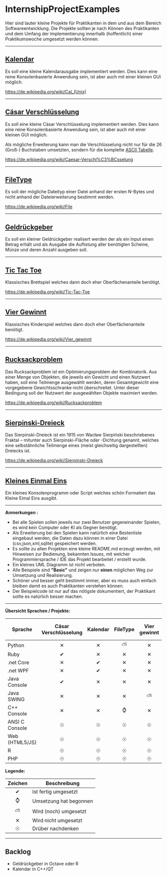 # InternshipProjectExamples

Hier sind lauter kleine Projekte für Praktikanten in dem und aus dem Bereich Softwareentwicklung. Die Projekte sollten je nach Können des Praktikanten und dem Umfang der Implementierung innerhalb (hoffentlich) einer Praktikumswoche umgesetzt werden können.

---

## [Kalendar](./Calendar)

Es soll eine kleine Kalendarausgabe implementiert werden. Dies kann eine reine Konsolenbasierte Anwendung sein, ist aber auch mit einer kleinen GUI möglich.

https://de.wikipedia.org/wiki/Cal_(Unix)

---

## [Cäsar Verschlüsselung](./CaesarCipher)

Es soll eine kleine Cäsar Verschlüsselung implementiert werden. Dies kann eine reine Konsolenbasierte Anwendung sein, ist aber auch mit einer kleinen GUI möglich.

Als mögliche Erweiterung kann man die Verschlüsselung nicht nur für die 26 (Groß-) Buchstaben umsetzten, sondern für die komplette [ASCII Tabelle](https://de.wikipedia.org/wiki/American_Standard_Code_for_Information_Interchange#ASCII-Tabelle).

https://de.wikipedia.org/wiki/Caesar-Verschl%C3%BCsselung

---

## [FileType](./FileType)

Es soll der mögliche Dateityp einer Datei anhand der ersten N-Bytes und nicht anhand der
Dateierweiterung bestimmt werden.

https://de.wikipedia.org/wiki/File

---

## [Geldrückgeber](./Geldrueckgeber)

Es soll ein kleiner Geldrückgeber realisert werden der als ein Input einen Betrag erhält und als Ausgabe
die Auflistung aller benötigten Scheine, Münze und deren Anzahl ausgeben soll.

---

## [Tic Tac Toe](./TicTacToe)

Klassisches Brettspiel welches dann doch eher Oberfächenanteile benötigt.

https://de.wikipedia.org/wiki/Tic-Tac-Toe

---

## [Vier Gewinnt](./ConnectFour)

Klassisches Kinderspiel welches dann doch eher Oberfächenanteile benötigt.

https://de.wikipedia.org/wiki/Vier_gewinnt

---

## [Rucksackproblem](./Rucksackproblem)

Das Rucksackproblem ist ein Optimierungsproblem der Kombinatorik. Aus einer Menge von Objekten, die jeweils ein Gewicht und einen Nutzwert haben, soll eine Teilmenge ausgewählt werden, 
deren Gesamtgewicht eine vorgegebene Gewichtsschranke nicht überschreitet. Unter dieser Bedingung soll der Nutzwert der ausgewählten Objekte maximiert werden.

https://de.wikipedia.org/wiki/Rucksackproblem

---

## [Sierpinski-Dreieck](./SierpinskiDreieck)

Das Sierpinski-Dreieck ist ein 1915 von Wacław Sierpiński beschriebenes Fraktal – mitunter auch Sierpinski-Fläche oder -Dichtung genannt, 
welches eine selbstähnliche Teilmenge eines (meist gleichseitig dargestellten) Dreiecks ist.

https://de.wikipedia.org/wiki/Sierpinski-Dreieck

---

## [Kleines Einmal Eins](./KleinesEinmalEins)

Ein kleines Konsolenprogramm oder Script welches schön Formatiert das Kleine Eimal Eins ausgibt.

---

**Anmerkungen :**

- Bei alle Spielen sollen jeweils nur zwei Benutzer gegeneinander Spielen, es wird kein Computer oder KI als Gegner benötigt.
- Als Erweiterung bei den Spielen kann natürlich eine Bestenliste eingebaut werden, die Daten dazu
können in einer Datei (csv,json,xml,sqlite) gespeichert werden.
- Es sollte zu allen Projekten eine kleine README.md erzeugt werden, mit Hinweisen zur Bedienung, bekannten Issues, mit welcher Programmiersprache / IDE das Projekt bearbeitet / erstellt wurde.
- Ein kleines UML Diagramm ist nicht verboten.
- Alle Beispiele sind **"Basic"** und zeigen nur **einen** möglichen Weg zur Umsetzung und Realisierung.
- Schöner und besser geht bestimmt immer, aber es muss auch einfach bleiben damit es auch Praktikanten verstehen können.
- Der Beispielcode ist nur auf das nötigste dokumentiert, der Praktikant sollte es natürlich besser machen.

---

**Übersicht Sprachen / Projekte:**

|Sprache       |Cäsar Verschlüsselung|Kalendar|FileType|Vier gewinnt|Geldrückgeber|Tic Tac Toe|Rucksack Problem|Sierpinski Dreieck|Kleines Einmal Eins|
|--------------|:-------------------:|:------:|:------:|:----------:|:-----------:|:---------:|:-------------:|:----------------:|:-----------------:|
|Python        |&#10005;             |&#10005;|&#9925; |&#10005;    |&#10004;     |&#10005;   |&#9737;        |&#9737;           |&#10004;           |
|Ruby          |&#10004;             |&#10005;|&#10005;|&#10005;    |&#10005;     |&#10005;   |&#9737;        |&#9737;           |&#9737;            |
|.net Core     |&#10005;             |&#10004;|&#10005;|&#10005;    |&#10005;     |&#10005;   |&#9737;        |&#9737;           |&#9737;            |
|.net WPF      |&#10005;             |&#10004;|&#10005;|&#10005;    |&#10005;     |&#10004;   |&#9737;        |&#9737;           |&#9737;            |
|Java Console  |&#10004;             |&#10005;|&#10005;|&#10005;    |&#10004;     |&#10005;   |&#9737;        |&#9737;           |&#9737;            |
|Java SWING    |&#10005;             |&#10005;|&#10005;|&#9925;     |&#10005;     |&#10004;   |&#9737;        |&#9737;           |&#9737;            |
|C++ Console   |&#10005;             |&#10005;|&#8986; |&#10005;    |&#10005;     |&#10005;   |&#9737;        |&#9737;           |&#9737;            |
|ANSI C Console|&#9737;              |&#9737; |&#9737; |&#9737;     |&#9737;      |&#9737;    |&#9737;        |&#9737;           |&#9737;            |
|Web (HTML5/JS)|&#9737;              |&#9737; |&#9737; |&#9737;     |&#9737;      |&#9737;    |&#9737;        |&#9737;           |&#9737;            |
|R             |&#9737;              |&#9737; |&#9737; |&#9737;     |&#9737;      |&#9737;    |&#9737;        |&#9737;           |&#9737;            |
|PHP           |&#9737;              |&#9737; |&#9737; |&#9737;     |&#9737;      |&#9737;    |&#9737;        |&#9737;           |&#9737;            |

**Legende:**

|Zeichen |Beschreibung          |
|:------:|----------------------|
|&#10004;|Ist fertig umgesetzt  |
|&#8986; |Umsetzung hat begonnen|
|&#9925; |Wird (noch) umgesetzt |
|&#10005;|Wird nicht umgesetzt  |
|&#9737; |Drüber nachdenken     |

---

## Backlog

- Geldrückgeber in Octave oder R
- Kalendar in C++/QT
